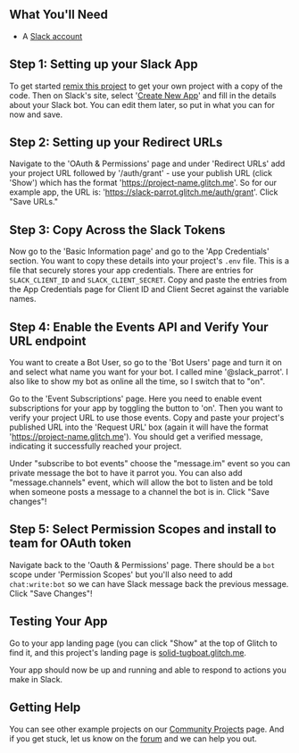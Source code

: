 ## What You'll Need
*  A [Slack account](https://slack.com/)

## Step 1: Setting up your Slack App
To get started [remix this project](https://glitch.com/#!/remix/slack-parrot) to get your own project with a copy of the code. Then on Slack's site, select '[Create New App](https://api.slack.com/apps)' and fill in the details about your Slack bot. You can edit them later, so put in what you can for now and save. 

## Step 2: Setting up your Redirect URLs
Navigate to the 'OAuth & Permissions' page and under 'Redirect URLs' add your project URL followed by '/auth/grant' - use your publish URL (click 'Show') which has the format 'https://project-name.glitch.me'. So for our example app, the URL is: 'https://slack-parrot.glitch.me/auth/grant'. Click "Save URLs."

## Step 3: Copy Across the Slack Tokens
Now go to the 'Basic Information page' and go to the 'App Credentials' section. You want to copy these details into your project's `.env` file. This is a file that securely stores your app credentials. There are entries for `SLACK_CLIENT_ID` and `SLACK_CLIENT_SECRET`. Copy and paste the entries from the App Credentials page for Client ID and Client Secret against the variable names. 

## Step 4: Enable the Events API and Verify Your URL endpoint
You want to create a Bot User, so go to the 'Bot Users' page and turn it on and select what name you want for your bot. I called mine '@slack_parrot'. I also like to show my bot as online all the time, so I switch that to "on".

Go to the 'Event Subscriptions' page. Here you need to enable event subscriptions for your app by toggling the button to 'on'. Then you want to verify your project URL to use those events. Copy and paste your project's published URL into the 'Request URL' box (again it will have the format 'https://project-name.glitch.me'). You should get a verified message, indicating it successfully reached your project.

Under "subscribe to bot events" choose the "message.im" event so you can private message the bot to have it parrot you. You can also add "message.channels" event, which will allow the bot to listen and be told when someone posts a message to a channel the bot is in. Click "Save changes"!

## Step 5: Select Permission Scopes and install to team for OAuth token
Navigate back to the 'Oauth & Permissions' page. There should be a `bot` scope under 'Permission Scopes' but you'll also need to add `chat:write:bot` so we can have Slack message back the previous message. Click "Save Changes"!

## Testing Your App
Go to your app landing page (you can click "Show" at the top of Glitch to find it, and this project's landing page is [solid-tugboat.glitch.me](https://slack-parrot.glitch.me). 

Your app should now be up and running and able to respond to actions you make in Slack. 


## Getting Help
You can see other example projects on our [Community Projects](https://glitch.com/community/) page. And if you get stuck, let us know on the [forum](http://support.glitch.com/) and we can help you out.